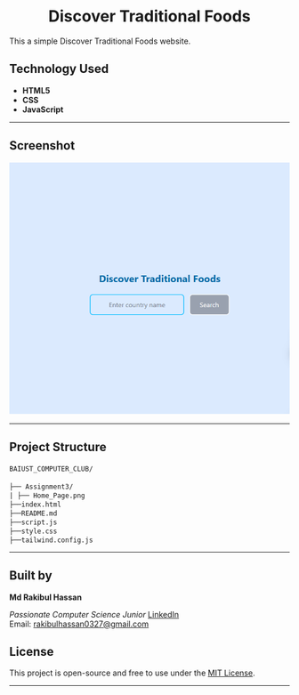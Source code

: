 # <h1 align="center">Discover Traditional Foods</h1>

This a simple Discover Traditional Foods website.

## Technology Used

- **HTML5**
- **CSS**
- **JavaScript**

---

## Screenshot

![Screenshot](Home_Page.png)

---

## Project Structure

```
BAIUST_COMPUTER_CLUB/

├── Assignment3/
| ├── Home_Page.png
├──index.html
├──README.md
├──script.js
├──style.css
├──tailwind.config.js

```

---

## Built by

**Md Rakibul Hassan**

_Passionate Computer Science Junior_ [LinkedIn](https://www.linkedin.com/in/md-rakibul-hassan-miyaji)  
Email: rakibulhassan0327@gmail.com

## License

This project is open-source and free to use under the [MIT License](LICENSE).

---
